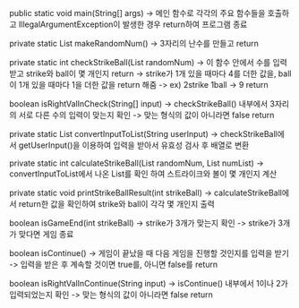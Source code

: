 public static void main(String[] args)
-> 메인 함수로 각각의 주요 함수들을 호출하고 IllegalArgumentException이 발생한 경우 return하여 프로그램 종료

private static List<Integer> makeRandomNum()
-> 3자리의 난수를 만들고 return

private static int checkStrikeBall(List<Integer> randomNum)
-> 이 함수 안에서 수를 입력 받고 strike와 ball이 몇 개인지 return
-> strike가 1개 있을 때마다 4를 더한 값을, ball이 1개 있을 때마다 1을 더한 값을 return 해줌
-> ex) 2strike 1ball -> 9 return

boolean isRightValInCheck(String[] input)
-> checkStrikeBall() 내부에서 3자리의 서로 다른 수의 입력이 맞는지 확인
-> 맞는 형식의 값이 아니라면 false return

private static List<Integer> convertInputToList(String userInput)
-> checkStrikeBall에서 getUserInput()을 이용하여 입력을 받아서 유효성 검사 후 배열로 변환

private static int calculateStrikeBall(List<Integer> randomNum, List<Integer> numList)
-> convertInputToList에서 나온 List를 확인 하여 스트라이크와 볼이 몇 개인지 계산

private static void printStrikeBallResult(int strikeBall)
-> calculateStrikeBall에서 return한 값을 확인하여 strike와 ball이 각각 몇 개인지 출력

boolean isGameEnd(int strikeBall)
-> strike가 3개가 맞는지 확인
-> strike가 3개가 맞다면 게임 종료

boolean isContinue()
-> 게임이 끝났을 때 다음 게임을 진행할 것인지를 입력을 받기
-> 입력을 받은 후 계속할 것이면 true를, 아니면 false를 return

boolean isRightValInContinue(String input)
-> isContinue() 내부에서 1이나 2가 입력되었는지 확인
-> 맞는 형식의 값이 아니라면 false return